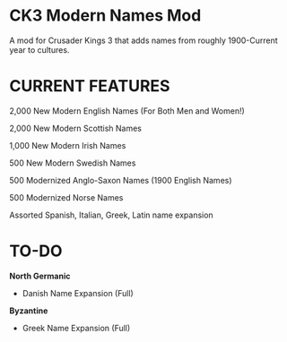# CK3 Modern Names Mod
A mod for Crusader Kings 3 that adds names from roughly 1900-Current year to cultures.

# CURRENT FEATURES

2,000 New Modern English Names (For Both Men and Women!)

2,000 New Modern Scottish Names

1,000 New Modern Irish Names

500 New Modern Swedish Names

500 Modernized Anglo-Saxon Names (1900 English Names)

500 Modernized Norse Names

Assorted Spanish, Italian, Greek, Latin name expansion

# TO-DO

**North Germanic**

- Danish Name Expansion (Full)

**Byzantine**

- Greek Name Expansion (Full)

